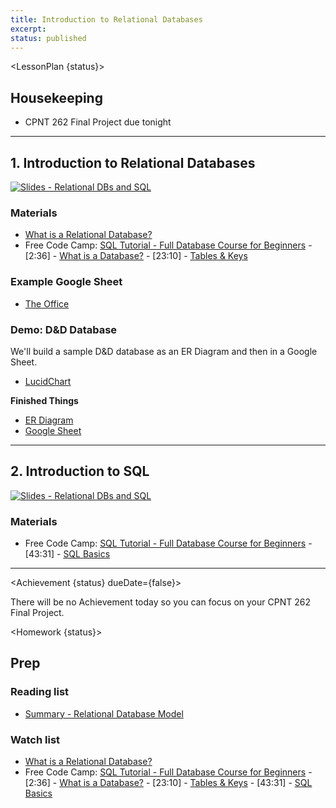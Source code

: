 ```yaml
---
title: Introduction to Relational Databases
excerpt: 
status: published
---
```

<script>
	import Homework from "$lib/components/Homework.svelte";
	import LessonPlan from "$lib/components/LessonPlan.svelte";
	import LabTime from "$lib/components/LabTime.svelte";
	import Achievement from "$lib/components/Achievement.svelte";
</script>


<LessonPlan {status}>

## Housekeeping
- CPNT 262 Final Project due tonight

---

## 1. Introduction to Relational Databases
[![Slides - Relational DBs and SQL](/images/slides/relational-db-sql.png)](https://sait-wbdv.github.io/slides/w23/cpnt-200/relational-db-sql.html)

### Materials
- [What is a Relational Database?](https://www.youtube.com/watch?v=OqjJjpjDRLc)
- Free Code Camp: [SQL Tutorial - Full Database Course for Beginners](https://www.youtube.com/watch?v=HXV3zeQKqGY)
		- [2:36] - [What is a Database?](https://www.youtube.com/watch?v=HXV3zeQKqGY&t=156s)
		- [23:10] - [Tables & Keys](https://www.youtube.com/watch?v=HXV3zeQKqGY&t=1390s)

### Example Google Sheet
- [The Office](https://docs.google.com/spreadsheets/d/1ARDRrwVdeGgTMx5f0sLcnV6MliOf9UqYjWOEMLKOm4M)

### Demo: D&D Database
We'll build a sample D&D database as an ER Diagram and then in a Google Sheet.
- [LucidChart](https://www.lucidchart.com/pages/)

**Finished Things**
- [ER Diagram](https://lucid.app/lucidchart/73960ae9-4fc8-4684-bff6-fd63e51a9916/edit?view_items=ofwJOpcvEfr_&invitationId=inv_c9956c71-c293-4c17-a4d4-b1d38e0d2d4c)
- [Google Sheet](https://docs.google.com/spreadsheets/d/1fl8swPUfXc1rwv73wra7XqiZBGnHOmuQovDoJ1FtMF8/edit?usp=sharing)

---

## 2. Introduction to SQL
[![Slides - Relational DBs and SQL](/images/slides/sql.png)](https://sait-wbdv.github.io/slides/w23/cpnt-200/relational-db-sql.html#/17)

### Materials
- Free Code Camp: [SQL Tutorial - Full Database Course for Beginners](https://www.youtube.com/watch?v=HXV3zeQKqGY)
		- [43:31] - [SQL Basics](https://www.youtube.com/watch?v=HXV3zeQKqGY&t=2611s)

---

</LessonPlan>

<Achievement {status} dueDate={false}>

There will be no Achievement today so you can focus on your CPNT 262 Final Project.

</Achievement>

<Homework {status}>

## Prep
### Reading list
- [Summary - Relational Database Model](https://dev.to/lmolivera/everything-you-need-to-know-about-relational-databases-3ejl)

### Watch list
- [What is a Relational Database?](https://www.youtube.com/watch?v=OqjJjpjDRLc)
- Free Code Camp: [SQL Tutorial - Full Database Course for Beginners](https://www.youtube.com/watch?v=HXV3zeQKqGY)
		- [2:36] - [What is a Database?](https://www.youtube.com/watch?v=HXV3zeQKqGY&t=156s)
		- [23:10] - [Tables & Keys](https://www.youtube.com/watch?v=HXV3zeQKqGY&t=1390s)
		- [43:31] - [SQL Basics](https://www.youtube.com/watch?v=HXV3zeQKqGY&t=2611s)

</Homework>